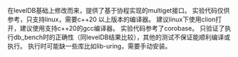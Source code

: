 在levelDB基础上修改而来，提供了基于协程实现的multiget接口。
实验代码仅供参考，只支持linux，需要c++20 以上版本的编译器。
建议linux下使用clion打开，建议使用支持c++20的gcc编译器。
实验代码参考了corobase。
只验证了执行db_bench时的正确性（同levelDB结果比较），其他的测试不保证能顺利编译或执行。
执行时可能缺一些库比如lib-uring，需要手动安装。
